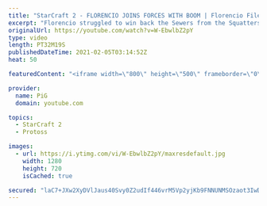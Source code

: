 ```yaml
---
title: "StarCraft 2 - FLORENCIO JOINS FORCES WITH BOOM | Florencio Files #209 - SC2"
excerpt: "Florencio struggled to win back the Sewers from the Squatters, so he enlisted BOOM'S help. With their forces combined they battled against 5 Sewer Squatters at once, then another 3 of them in a ridiculous All Races Mod map that hurt my smooth brain to cast. We played this out live on stream against fans"
originalUrl: https://youtube.com/watch?v=W-EbwlbZ2pY
type: video
length: PT32M19S
publishedDateTime: 2021-02-05T03:14:52Z
heat: 50

featuredContent: "<iframe width=\"800\" height=\"500\" frameborder=\"0\" src=\"https://www.youtube.com/embed/W-EbwlbZ2pY\" allow=\"accelerometer; autoplay; encrypted-media; gyroscope; picture-in-picture\" allowfullscreen></iframe>"

provider:
  name: PiG
  domain: youtube.com

topics:
  - StarCraft 2
  - Protoss

images:
  - url: https://i.ytimg.com/vi/W-EbwlbZ2pY/maxresdefault.jpg
    width: 1280
    height: 720
    isCached: true

secured: "laC7+JXw2XyDVlJaus40Svy0Z2udIf446vrM5Vp2yjKb9FNNUNMSOzaot3IwDSuvpLiYY491WFiIN+0XyWQmADNwcAhngUvsR5IU41fDFqStAQ+M34midjFoxVgXAh7JfUUOqKX4j9XCowUaixPmmHNMX9V0Q/+HM+XoZs1JzqUUyXAjEUOJi1tjvEZlQ1oYl4utTvo95w49/F2wlGY209Mr3bBsAIkFPLGm80sk1iVN6W1zOB61Jb/Dn4Ythl0y2slypuqcqyScxOKre8wyVQ+vogVKkV5lc1R7gPjYvMd12r2l+syaZuDBlWZ2kp0xzsPt9/eXPSSL0soMIcj1mTv4+BaHsJ6A2C+hllup0HXdeCzqPQ84nrV5r98Uw1Q7l5fE+GDfjakxVbLW2Ymy4fjQ1DqwmhwKoTohpAGk/6g=;OJLDcl8ZpRkrXDfXMx5nLg=="
---
```


